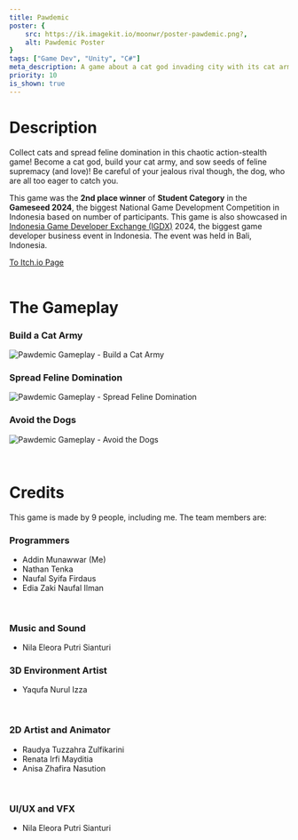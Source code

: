 ```yaml
---
title: Pawdemic
poster: {
    src: https://ik.imagekit.io/moonwr/poster-pawdemic.png?,
    alt: Pawdemic Poster
}
tags: ["Game Dev", "Unity", "C#"]
meta_description: A game about a cat god invading city with its cat army, spreading feline domination and love. For Gameseed 2024. Addin Munawwar (Cadevue).
priority: 10
is_shown: true
---
```


# Description
Collect cats and spread feline domination in this chaotic action-stealth game! Become a cat god, build your cat army, and sow seeds of feline supremacy (and love)! Be careful of your jealous rival though, the dog, who are all too eager to catch you. 

This game was the **2nd place winner** of **Student Category** in the **Gameseed 2024**, the biggest National Game Development Competition in Indonesia based on number of participants. This game is also showcased in <a href="https://www.igdx.id/" target="_blank" rel="noopener noreferrer">Indonesia Game Developer Exchange (IGDX)</a> 2024, the biggest game developer business event in Indonesia. The event was held in Bali, Indonesia.

<a href="https://noart278.itch.io/pawdemic" target="_blank" rel="noopener noreferrer">To Itch.io Page</a>
<br><br>

# The Gameplay
### Build a Cat Army
![Pawdemic Gameplay - Build a Cat Army](../../assets/project/pawdemic/1.gif)

### Spread Feline Domination
![Pawdemic Gameplay - Spread Feline Domination](../../assets/project/pawdemic/2.gif)

### Avoid the Dogs
![Pawdemic Gameplay - Avoid the Dogs](../../assets/project/pawdemic/3.gif)

<br>

# Credits
This game is made by 9 people, including me. The team members are:

<div class="flex flex-col justify-between sm:flex-row">

<div class="w-full sm:w-2/5">

### Programmers
- Addin Munawwar (Me)  
- Nathan Tenka  
- Naufal Syifa Firdaus  
- Edia Zaki Naufal Ilman  

<br>

### Music and Sound
- Nila Eleora Putri Sianturi  

</div>

<div class="w-px bg-slate-400 hidden sm:block"></div>

<div class="w-full sm:w-2/5">

### 3D Environment Artist
- Yaqufa Nurul Izza  

<br>

### 2D Artist and Animator
- Raudya Tuzzahra Zulfikarini  
- Renata Irfi Mayditia  
- Anisa Zhafira Nasution  

<br>

### UI/UX and VFX
- Nila Eleora Putri Sianturi  

</div>

</div>
